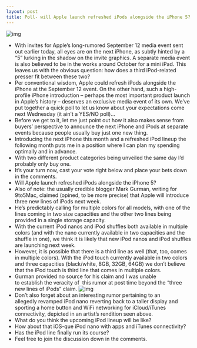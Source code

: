 ```yaml
---
layout: post
title: Poll- will Apple launch refreshed iPods alongside the iPhone 5?
---
```

![img](http://media.idownloadblog.com/wp-content/uploads/2012/07/iPod-nano-keynote-slide.jpg)
* With invites for Apple’s long-rumored September 12 media event sent out earlier today, all eyes are on the next iPhone, as subtly hinted by a “5” lurking in the shadow on the invite graphics. A separate media event is also believed to be in the works around October for a mini iPad. This leaves us with the obvious question: how does a third iPod-related presser fit between these two?
* Per conventional wisdom, Apple could refresh iPods alongside the iPhone at the September 12 event. On the other hand, such a high-profile iPhone introduction – perhaps the most important product launch in Apple’s history – deserves an exclusive media event of its own. We’ve put together a quick poll to let us know about your expectations come next Wednesday (it ain’t a YES/NO poll)…
* Before we get to it, let me just point out how it also makes sense from buyers’ perspective to announce the next iPhone and iPods at separate events because people usually buy just one new thing.
* Introducing the next iPhone this month and a refreshed iPod lineup the following month puts me in a position where I can plan my spending optimally and in advance.
* With two different product categories being unveiled the same day I’d probably only buy one.
* It’s your turn now, cast your vote right below and place your bets down in the comments.
* Will Apple launch refreshed iPods alongside the iPhone 5?
* Also of note: the usually credible blogger Mark Gurman, writing for 9to5Mac, claimed (opined, to be more precise) that Apple will introduce three new lines of iPods next week.
* He’s predictably calling for multiple colors for all models, with one of the lines coming in two size capacities and the other two lines being provided in a single storage capacity.
* With the current iPod nanos and iPod shuffles both available in multiple colors (and with the nano currently available in two capacities and the shuffle in one), we think it is likely that new iPod nanos and iPod shuffles are launching next week.
* However, it is possible that there is a third line as well (that, too, comes in multiple colors). With the iPod touch currently available in two colors and three capacities (black/white, 8GB, 32GB, 64GB) we don’t believe that the iPod touch is third line that comes in multiple colors.
* Gurman provided no source for his claim and I was unable to establish the veracity of  this rumor at post time beyond the “three new lines of iPods” claim.
![img](http://media.idownloadblog.com/wp-content/uploads/2012/07/Next-iPod-nano-render.jpg)
* Don’t also forget about an interesting rumor pertaining to an allegedly revamped iPod nano reverting back to a taller display and sporting a home button and WiFi networking for iCloud/iTunes connectivity, depicted in an artist’s rendition seen above.
* What do you think the upcoming iPod lineup will be like?
* How about that iOS-que iPod nano with apps and iTunes connectivity?
* Has the iPod line finally run its course?
* Feel free to join the discussion down in the comments.

